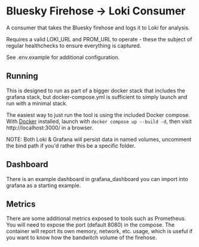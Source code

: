 # Bluesky Firehose -> Loki Consumer

A consumer that takes the Bluesky firehose and logs it to Loki for analysis.

Requires a valid LOKI_URL and PROM_URL to operate - these the subject of regular healthchecks to ensure everything is captured.

See .env.example for additional configuration.

## Running

This is designed to run as part of a bigger docker stack that includes the grafana stack, but docker-compose.yml is sufficient to simply launch and run with a minimal stack.

The easiest way to just run the tool is using the included Docker compose. With [Docker](https://docs.docker.com/get-docker/) installed, launch with `docker compose up --build -d`, then visit http://localhost:3000/ in a browser.

NOTE: Both Loki & Grafana will persist data in named volumes, uncomment the bind path if you'd rather this be a specific folder.

## Dashboard

There is an example dashboard in grafana_dashboard you can import into grafana as a starting example.

## Metrics

There are some additional metrics exposed to tools such as Prometheus. You will need to expose the port (default 8080) in the compose. The container will report its own memory, network, etc. usage, which is useful if you want to know how the bandwitch volume of the firehose.